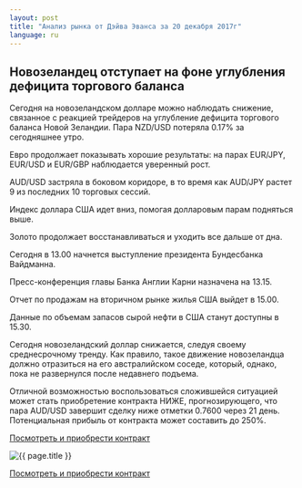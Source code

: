 ```yaml
---
layout: post
title: "Анализ рынка от Дэйва Эванса за 20 декабря 2017г"
language: ru
---
```

## Новозеландец отступает на фоне углубления дефицита торгового баланса

Сегодня на новозеландском долларе можно наблюдать снижение, связанное с реакцией трейдеров на углубление дефицита торгового баланса Новой Зеландии. Пара NZD/USD потеряла 0.17% за сегодняшнее утро.

Евро продолжает показывать хорошие результаты: на парах EUR/JPY, EUR/USD и EUR/GBP наблюдается уверенный рост.

AUD/USD застряла в боковом коридоре, в то время как AUD/JPY растет 9 из последних 10 торговых сессий.

Индекс доллара США идет вниз, помогая долларовым парам подняться выше.

Золото продолжает восстанавливаться и уходить все дальше от дна.


Сегодня в 13.00 начнется выступление президента Бундесбанка Вайдманна.

Пресс-конференция главы Банка Англии Карни назначена на 13.15.

Отчет по продажам на вторичном рынке жилья США выйдет в 15.00.

Данные по объемам запасов сырой нефти в США станут доступны в 15.30.
 
 
Сегодня новозеландский доллар снижается, следуя своему среднесрочному тренду. Как правило, такое движение новозеландца должно отразиться на его австралийском соседе, который, однако, пока не развернулся после недавнего подъема.

Отличной возможностью воспользоваться сложившейся ситуацией может стать приобретение контракта НИЖЕ, прогнозирующего, что пара AUD/USD завершит сделку ниже отметки 0.7600 через 21 день. Потенциальная прибыль от контракта может составить до 250%.

<a href="http://record.binary.com/_bivVDfg8lHux76XffYA0JmNd7ZgqdRLk/1/market=forex&underlying=frxAUDUSD&formname=higherlower&duration_amount=21&duration_units=d&amount=10&amount_type=payout&expiry_type=duration&barrier=0.7600&s=1&t=AGAo0wZxiuWVUSIZnKLQvZ0co5lt24DG" target="_blank">Посмотреть и приобрести контракт</a>

<img src="{{ site.url }}/images/dec/ru-20-dec-17.png" alt="{{ page.title }}"  title="{{ page.title }}">

<a href="%LINK%%?https://www.binary.com/d/trade.cgi?market=forex&underlying=frxAUDUSD&formname=higherlower&duration_amount=21&duration_units=d&amount=10&amount_type=payout&expiry_type=duration&barrier=0.7600&s=1&t=AGAo0wZxiuWVUSIZnKLQvZ0co5lt24DG" target="_blank">Посмотреть и приобрести контракт</a>